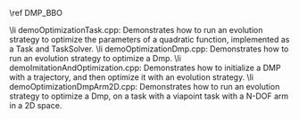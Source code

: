 \ref DMP_BBO

\li demoOptimizationTask.cpp:  Demonstrates how to run an evolution strategy to optimize the parameters of a quadratic function, implemented as a Task and TaskSolver.
\li demoOptimizationDmp.cpp:  Demonstrates how to run an evolution strategy to optimize a Dmp.
\li demoImitationAndOptimization.cpp:  Demonstrates how to initialize a DMP with a trajectory, and then optimize it with an evolution strategy.
\li demoOptimizationDmpArm2D.cpp:  Demonstrates how to run an evolution strategy to optimize a Dmp, on a task with a viapoint task with a N-DOF arm in a 2D space.
